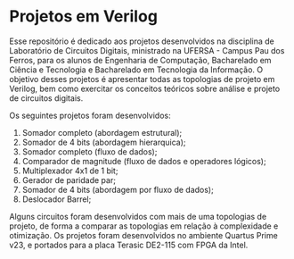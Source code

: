 # Projetos em Verilog
Esse repositório é dedicado aos projetos desenvolvidos na disciplina de Laboratório de Circuitos Digitais, ministrado na UFERSA - Campus Pau dos Ferros, para os alunos de Engenharia de Computação, Bacharelado em Ciência e Tecnologia e Bacharelado em Tecnologia da Informação. O objetivo desses projetos é apresentar todas as topologias de projeto em Verilog, bem como exercitar os conceitos teóricos sobre análise e projeto de circuitos digitais.

Os seguintes projetos foram desenvolvidos:
1. Somador completo (abordagem estrutural);
2. Somador de 4 bits (abordagem hierarquica);
3. Somador completo (fluxo de dados);
4. Comparador de magnitude (fluxo de dados e operadores lógicos);
5. Multiplexador 4x1 de 1 bit;
6. Gerador de paridade par;
7. Somador de 4 bits (abordagem por fluxo de dados);
8. Deslocador Barrel;

Alguns circuitos foram desenvolvidos com mais de uma topologias de projeto, de forma a comparar as topologias em relação à complexidade e otimização. Os projetos foram desenvolvidos no ambiente Quartus Prime v23, e portados para a placa Terasic DE2-115 com FPGA da Intel.
